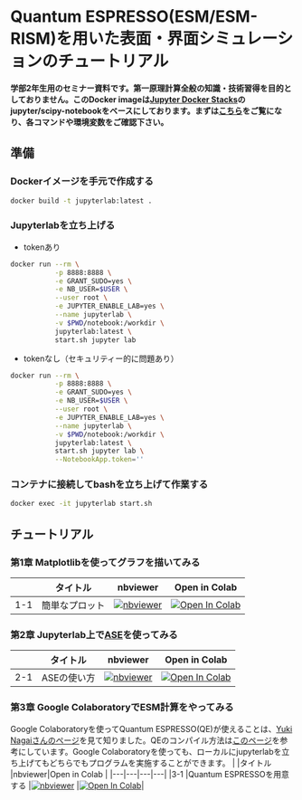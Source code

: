# Quantum ESPRESSO(ESM/ESM-RISM)を用いた表面・界面シミュレーションのチュートリアル

**学部2年生用のセミナー資料です。第一原理計算全般の知識・技術習得を目的としておりません。このDocker imageは[Jupyter Docker Stacks](https://jupyter-docker-stacks.readthedocs.io/)のjupyter/scipy-notebookをベースにしております。まずは[こちら](https://jupyter-docker-stacks.readthedocs.io/en/latest/using/common.html)をご覧になり、各コマンドや環境変数をご確認下さい。**

## 準備
### Dockerイメージを手元で作成する
```bash
docker build -t jupyterlab:latest .
```
### Jupyterlabを立ち上げる
- tokenあり
```bash
docker run --rm \
           -p 8888:8888 \
           -e GRANT_SUDO=yes \
           -e NB_USER=$USER \
           --user root \
           -e JUPYTER_ENABLE_LAB=yes \
           --name jupyterlab \
           -v $PWD/notebook:/workdir \
           jupyterlab:latest \
           start.sh jupyter lab
```
- tokenなし（セキュリティー的に問題あり）
```bash
docker run --rm \
           -p 8888:8888 \
           -e GRANT_SUDO=yes \
           -e NB_USER=$USER \
           --user root \
           -e JUPYTER_ENABLE_LAB=yes \
           --name jupyterlab \
           -v $PWD/notebook:/workdir \
           jupyterlab:latest \
           start.sh jupyter lab \
           --NotebookApp.token=''
```

### コンテナに接続してbashを立ち上げて作業する
```bash
docker exec -it jupyterlab start.sh
```
## チュートリアル
### 第1章 Matplotlibを使ってグラフを描いてみる
| |タイトル |nbviewer|Open in Colab |
|---|---|---|---|
|1-1 |簡単なプロット |[![nbviewer](https://camo.githubusercontent.com/bfeb5472ee3df9b7c63ea3b260dc0c679be90b97/68747470733a2f2f696d672e736869656c64732e696f2f62616467652f72656e6465722d6e627669657765722d6f72616e67652e7376673f636f6c6f72423d66333736323626636f6c6f72413d346434643464)](https://nbviewer.jupyter.org/github/minoru-otani/qe_devenv_JP/blob/main/notebook/01matplotlib.ipynb) |[![Open In Colab](https://colab.research.google.com/assets/colab-badge.svg)](https://colab.research.google.com/github/minoru-otani/qe_devenv_JP/blob/main/notebook/01matplotlib.ipynb)|

### 第2章 Jupyterlab上で[ASE](https://wiki.fysik.dtu.dk/ase/)を使ってみる
| |タイトル |nbviewer|Open in Colab |
|---|---|---|---|
|2-1 |ASEの使い方 |[![nbviewer](https://camo.githubusercontent.com/bfeb5472ee3df9b7c63ea3b260dc0c679be90b97/68747470733a2f2f696d672e736869656c64732e696f2f62616467652f72656e6465722d6e627669657765722d6f72616e67652e7376673f636f6c6f72423d66333736323626636f6c6f72413d346434643464)](https://nbviewer.jupyter.org/github/minoru-otani/qe_devenv_JP/blob/main/notebook/02ASE.ipynb) |[![Open In Colab](https://colab.research.google.com/assets/colab-badge.svg)](https://colab.research.google.com/github/minoru-otani/qe_devenv_JP/blob/main/notebook/02ASE.ipynb)|

### 第3章 Google ColaboratoryでESM計算をやってみる
Google Colaboratoryを使ってQuantum ESPRESSO(QE)が使えることは、[Yuki Nagaiさんのページ](https://cometscome.github.io/DFT/build/)を見て知りました。QEのコンパイル方法は[このページ](https://cometscome.github.io/DFT/build/Fast/fast/#Google-Colaboratoryを使って第一原理計算)を参考にしています。Google Colaboratoryを使っても、ローカルにjupyterlabを立ち上げてもどちらでもプログラムを実施することができます。
| |タイトル |nbviewer|Open in Colab |
|---|---|---|---|
|3-1 |Quantum ESPRESSOを用意する |[![nbviewer](https://camo.githubusercontent.com/bfeb5472ee3df9b7c63ea3b260dc0c679be90b97/68747470733a2f2f696d672e736869656c64732e696f2f62616467652f72656e6465722d6e627669657765722d6f72616e67652e7376673f636f6c6f72423d66333736323626636f6c6f72413d346434643464)](https://nbviewer.jupyter.org/github/minoru-otani/qe_devenv_JP/blob/main/notebook/03colab_qe.ipynb) |[![Open In Colab](https://colab.research.google.com/assets/colab-badge.svg)](https://colab.research.google.com/github/minoru-otani/qe_devenv_JP/blob/main/notebook/03colab_qe.ipynb)|